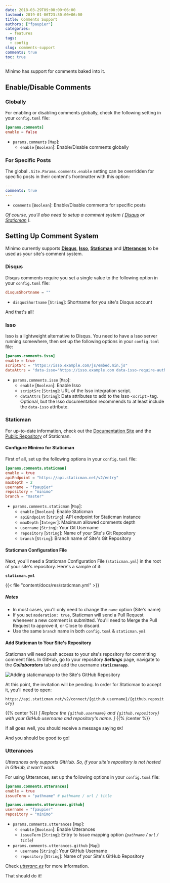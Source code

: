 ```yaml
---
date: 2018-03-29T09:00:00+06:00
lastmod: 2019-01-06T23:30:00+06:00
title: Comments Support
authors: ["fpaupier"]
categories:
  - features
tags:
  - config
slug: comments-support
comments: true
toc: true
---
```

Minimo has support for comments baked into it.

## Enable/Disable Comments

### Globally

For enabling or disabling comments globally, check the following setting in your `config.toml` file:

```toml
[params.comments]
enable = false
```

- `params.comments` [`Map`]:
  - `enable` [`Boolean`]: Enable/Disable comments globally

### For Specific Posts

The global `.Site.Params.comments.enable` setting can be overridden for specific posts in their content's frontmatter with this option:

```yaml
---
comments: true
---
```

- `comments` [`Boolean`]: Enable/Disable comments for specific posts

_Of course, you'll also need to setup a comment system ( [Disqus](#disqus) or [Staticman](#staticman) )._

## Setting Up Comment System

Minimo currently supports **[Disqus](https://disqus.com/)**, **[Isso](https://posativ.org/isso/)**, **[Staticman](https://staticman.net/)** and **[Utterances](https://utteranc.es)** to be used as your site's comment system.

### Disqus

Disqus comments require you set a single value to the following option in your `config.toml` file:

```toml
disqusShortname = ""
```

- `disqusShortname` [`String`]: Shortname for you site's Disqus account

And that's all!

### Isso

Isso is a lightweight alternative to Disqus. You need to have a Isso server running somewhere, then set up the following options in your `config.toml` file:

```toml
[params.comments.isso]
enable = true
scriptSrc = "https://isso.example.com/js/embed.min.js"
dataAttrs = "data-isso='https://isso.example.com data-isso-require-author='true'"
```

- `params.comments.isso` [`Map`]:
  - `enable` [`Boolean`]: Enable Isso
  - `scriptSrc` [`String`]: URL of the Isso integration script.
  - `dataAttrs` [`String`]: Data attributes to add to the Isso `<script>` tag. Optional, but the Isso documentation recommends to at least include the `data-isso` attribute.

### Staticman

For up-to-date information, check out the [Documentation Site](https://staticman.net) and the [Public Repository](https://github.com/eduardoboucas/staticman) of Staticman.

#### Configure Minimo for Staticman

First of all, set up the following options in your `config.toml` file:

```toml
[params.comments.staticman]
enable = true
apiEndpoint = "https://api.staticman.net/v2/entry"
maxDepth = 2
username = "fpaupier"
repository = "minimo"
branch = "master"
```

- `params.comments.staticman` [`Map`]:
  - `enable` [`Boolean`]: Enable Staticman
  - `apiEndpoint` [`String`]: API endpoint for Staticman instance
  - `maxDepth` [`Integer`]: Maximum allowed comments depth
  - `username` [`String`]: Your Git Username
  - `repository` [`String`]: Name of your Site's Git Repository
  - `branch` [`String`]: Branch name of Site's Git Repository

#### Staticman Configuration File

Next, you'll need a Staticman Configuration File (`staticman.yml`) in the root of your site's repository. Here's a sample of it:

**`staticman.yml`**

{{< file "content/docs/res/staticman.yml" >}}

##### Notes

- In most cases, you'll only need to change the `name` option (Site's name)
- If you set `moderation: true`, Staticman will send a Pull Request whenever a new comment is submitted. You'll need to Merge the Pull Request to approve it, or Close to discard.
- Use the same `branch` name in both `config.toml` & `staticman.yml`

#### Add Staticman to Your Site's Repository

Staticman will need push access to your site's repository for committing comment files. In GitHub, go to your repository _**Settings**_ page, navigate to the _**Collaborators**_ tab and add the username **`staticmanapp`**.

![Adding staticmanapp to the Site's GitHub Repository](https://staticman.net/assets/images/get-started/step1.png)

At this point, the invitation will be pending. In order for Staticman to accept it, you'll need to open:

`https://api.staticman.net/v2/connect/{github.username}/{github.repository}`

{{% center %}}
_[ Replace the `{github.username}` and `{github.repository}` with your GitHub username and repository's name. ]_
{{% /center %}}

If all goes well, you should receive a message saying `OK`!

And you should be good to go!

### Utterances

_Utterances only supports GitHub. So, if your site's repository is not hosted in GitHub, it won't work._

For using Utterances, set up the following options in your `config.toml` file:

```toml
[params.comments.utterances]
enable = true
issueTerm = "pathname" # pathname / url / title

[params.comments.utterances.github]
username = "fpaupier"
repository = "minimo"
```

- `params.comments.utterances` [`Map`]:
  - `enable` [`Boolean`]: Enable Utterances
  - `issueTerm` [`String`]: Entry to Issue mapping option _(`pathname` / `url` / `title`)_
- `params.comments.utterances.github` [`Map`]:
  - `username` [`String`]: Your GitHub Username
  - `repository` [`String`]: Name of your Site's GitHub Repository

Check _[utteranc.es](https://utteranc.es)_ for more information.

That should do it!
